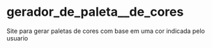 # gerador_de_paleta__de_cores
Site para gerar paletas de cores com base em uma cor indicada pelo usuario
